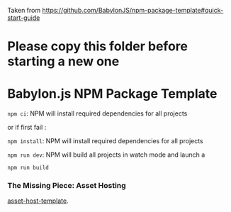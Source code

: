 Taken from https://github.com/BabylonJS/npm-package-template#quick-start-guide

# Please copy this folder before starting a new one

# Babylon.js NPM Package Template

`npm ci`: NPM will install required dependencies for all projects

or if first fail :

`npm install`: NPM will install required dependencies for all projects

`npm run dev`: NPM will build all projects in watch mode and launch a 

`npm run build`


### The Missing Piece: Asset Hosting

[asset-host-template](https://github.com/BabylonJS/asset-host-template).
